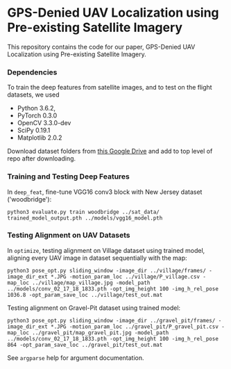 # GPS-Denied UAV Localization using Pre-existing Satellite Imagery

This repository contains the code for our paper, GPS-Denied UAV Localization using Pre-existing Satellite Imagery.

### Dependencies

To train the deep features from satellite images, and to test on the flight datasets, we used 
- Python 3.6.2, 
- PyTorch 0.3.0
- OpenCV 3.3.0-dev
- SciPy 0.19.1
- Matplotlib 2.0.2

Download dataset folders from [this Google Drive](https://drive.google.com/drive/folders/1sscpYCZXCRUWKl9eUDQGz-DZQLo3HeDe?usp=sharing) and add to top level of repo after downloading.

### Training and Testing Deep Features

In `deep_feat`, fine-tune VGG16 conv3 block with New Jersey dataset ('woodbridge'):

```
python3 evaluate.py train woodbridge ../sat_data/ trained_model_output.pth ../models/vgg16_model.pth
```

### Testing Alignment on UAV Datasets

In `optimize`, testing alignment on Village dataset using trained model, aligning every UAV image in dataset sequentially with the map:

```
python3 pose_opt.py sliding_window -image_dir ../village/frames/ -image_dir_ext *.JPG -motion_param_loc ../village/P_village.csv -map_loc ../village/map_village.jpg -model_path ../models/conv_02_17_18_1833.pth -opt_img_height 100 -img_h_rel_pose 1036.8 -opt_param_save_loc ../village/test_out.mat
```

Testing alignment on Gravel-Pit dataset using trained model:

```
python3 pose_opt.py sliding_window -image_dir ../gravel_pit/frames/ -image_dir_ext *.JPG -motion_param_loc ../gravel_pit/P_gravel_pit.csv -map_loc ../gravel_pit/map_gravel_pit.jpg -model_path ../models/conv_02_17_18_1833.pth -opt_img_height 100 -img_h_rel_pose 864 -opt_param_save_loc ../gravel_pit/test_out.mat
```

See `argparse` help for argument documentation.
<!-- 

# BPVO

### Dependencies

- [bitplanes](https://github.com/halismai/bitplanes)

### Compiling

./build_vo_solver_video_test.sh

### Running

./vo_solver_video_test config/config_cust.cfg data/flight1.mp4 1

Expected output:
```
BitPlanes Parameters:
MultiChannelFunction = BitPlanes
ParameterTolerance = 0.00015
FunctionTolerance = 0.0001
NumLevels = 4
sigma = 1.618
verbose = 0
subsampling = 2

.
.
.
.
[ vo_solver_video_test.cc:0075 ]: Frame 00134 @ 19.49 Hz
pose = 
	 x: -335.664
	 y: 339.097
	 z: 1.16251
	 h: 0
.
.
.
.
.
```

### More Details

Instantiating a BPVO module:

BPVO bpvo_module(config_file, K);

Where std::string::config_file points to a .cfg for Bitplane tracker parameters (one of
these is provided in the config/ folder), and cv::Mat K is a 3x3 camera instrinsic matrix.

[More information on calibrating a camera to get the intrinsic matrix](https://www.mathworks.com/help/vision/ug/camera-calibration.html)

One way to get the intrinsic matrix is by performing proper camera calibration. There are
simpler ways to construct a slightly inaccurate but sufficient intrinsic matrix by
just knowing the focal length (in pixels) of a camera, and the height and width (in pixels) of
the images returned from the camera.

The bpvo_module.solver(global_x, global_y, alt, comp_heading, I) function will
use the telemetry (global_x, global_y, alt, comp_heading) and the current
camera image (cv::Mat I) to compute a refined telemetry estimate. The estimate is
returned as a pointer to a 1D array containing refined global_x, global_y, alt, comp_heading.

The input image to bpvo_module.solver must be non-null.

Any of the telemetry inputs can be specified as INFINITY. In this case, the function will ignore these
inputs, but still use the current image I to compute a refined pose.

### Simulation Test

Compilation: ./build_vo_solver_dir.sh

Running: ./vo_solver_dir config/config_cust.cfg path/to/frames/directory/ data/sm_telem.txt

Expected Output:

```
reading images ... 
reading csv ... 
BitPlanes Parameters:
MultiChannelFunction = BitPlanes
ParameterTolerance = 0.00015
FunctionTolerance = 0.0001
NumLevels = 4
sigma = 1.618
verbose = 0
subsampling = 2

Starting loop
frame 0 input telem = 
	x: -1510.65
	y: -2268.43
	alt: 436.928
	ch: 0
refined pose = 
	 x: -1510.65
	 y: -2268.43
	 z: 436.928
	 h: 0

.
.
.
.
.

frame 169 input telem = 
	x: -1509.08
	y: -461.968
	alt: 489.428
	ch: inf
refined pose = 
	 x: -1519.42
	 y: -474.938
	 z: 489.314
	 h: 96.8461

.
.
.
.
.
.

``` -->